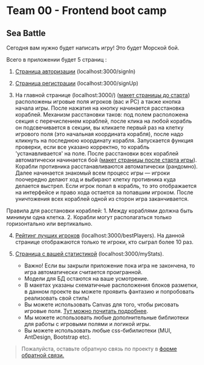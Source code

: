 # Team 00 - Frontend boot camp

## Sea Battle


Сегодня вам нужно будет написать игру! Это будет Морской бой.


  Всего в приложении будет 5 страниц :


 1. [Страница авторизации](./misc/images/Signin_Page.png)  (localhost:3000/signIn)

 2. [Страница регистрации](./misc/images/Signup_Page.png) (localhost:3000/signUp)

 3. На главной странице (localhost:3000/) ([макет страницы до старта](./misc/images/Main_Page.png)) расположены игровые поля игроков (вас и PC) а также кнопка начала игры. После нажатия на кнопку начинается расстановка кораблей. Механизм расстановки таков: под полем расположена секция с перечислением кораблей, после клика на любой корабль он подсвечивается в секции, вы кликаете первый раз на клетку игрового поля (это начальная координата корабля), после надо кликнуть на последнюю координату корабля. Запускается функция проверки, если все указано корректно, то корабль 'устанавливается' на поле. После расстановки всех кораблей автоматически начинается бой ([макет страницы после старта игры](./misc/images/Main_Page_startGame.png)). Корабли противника расстанавливаются автоматически (рандомно). Далее начинается знакомый всем процесс игры — игроки поочередно делают ход и выбирают клетку противника куда делается выстрел. Если игрок попал в корабль, то это отображается на интерфейсе и право хода остается за попавшим игроком. После уничтожения всех кораблей одной из сторон игра заканчивается.

  Правила для расстановки кораблей:
     1. Между кораблями должна быть минимум одна клетка.
     2. Корабли могут располагаться только горизонтально или вертикально.


 4. [Рейтинг лучших игроков](./misc/images/BestPlayers_Page.png) (localhost:3000/bestPlayers). На данной странице отображаются только те игроки, кто сыграл более 10 раз.
 5. [Страница с вашей статистикой](./misc/images/MyState_Page.png) (localhost:3000/myStats).


     - Важно! Если вы закрыли приложение пока игра не закончена, то игра автоматически считается проигранной.
     - Модели для БД остаются на ваше усмотрение.
     - В макетах указаны схематичные расположения блоков разметки, в данном проекте вы можете проявить фантазию и попробовать реализовать свой стиль!
     - Вы можете использовать Canvas для того, чтобы рисовать игровые поля. [Тут можно почитать подробнее](https://developer.mozilla.org/en-US/docs/Web/API/Canvas_API/Tutorial).
     - Мы можете использовать любые дополнительные библиотеки для работы с игровыми полями и логикой игры.
     - Вы можете использовать любые css-бибилиотеки (MUI, AntDesign, Bootstrap etc).


>Пожалуйста, оставьте обратную связь по проекту в [форме обратной связи.](https://forms.gle/yLijCZn68rqw9Y6g7)

